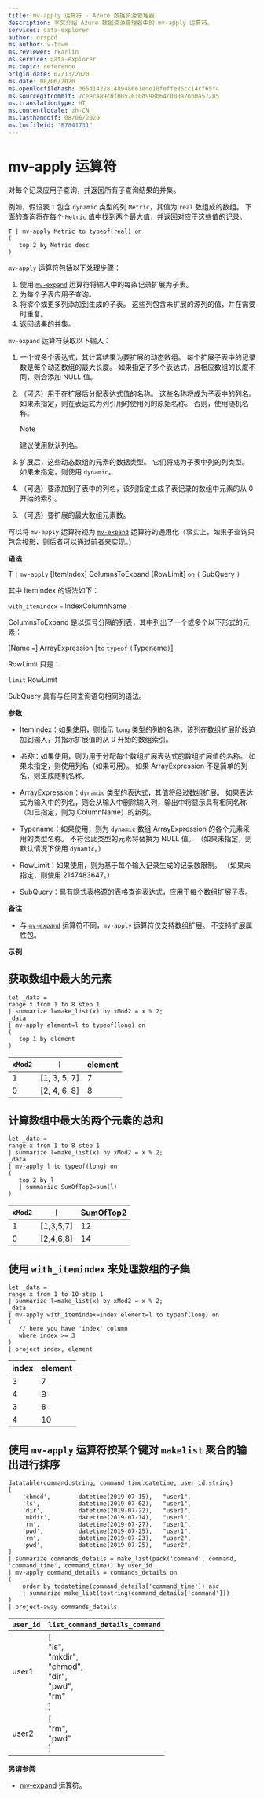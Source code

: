```yaml
---
title: mv-apply 运算符 - Azure 数据资源管理器
description: 本文介绍 Azure 数据资源管理器中的 mv-apply 运算符。
services: data-explorer
author: orspod
ms.author: v-tawe
ms.reviewer: rkarlin
ms.service: data-explorer
ms.topic: reference
origin.date: 02/13/2020
ms.date: 08/06/2020
ms.openlocfilehash: 365d14228148948661ede10feffe36cc14cf65f4
ms.sourcegitcommit: 7ceeca89c0f0057610d998b64c000a2bb0a57285
ms.translationtype: HT
ms.contentlocale: zh-CN
ms.lasthandoff: 08/06/2020
ms.locfileid: "87841731"
---
```

# <a name="mv-apply-operator"></a>mv-apply 运算符

对每个记录应用子查询，并返回所有子查询结果的并集。

例如，假设表 `T` 包含 `dynamic` 类型的列 `Metric`，其值为 `real` 数组成的数组。 下面的查询将在每个 `Metric` 值中找到两个最大值，并返回对应于这些值的记录。

```kusto
T | mv-apply Metric to typeof(real) on 
(
   top 2 by Metric desc
)
```

`mv-apply` 运算符包括以下处理步骤：

1. 使用 [`mv-expand`](./mvexpandoperator.md) 运算符将输入中的每条记录扩展为子表。
1. 为每个子表应用子查询。
1. 将零个或更多列添加到生成的子表。 这些列包含未扩展的源列的值，并在需要时重复。
1. 返回结果的并集。

`mv-expand` 运算符获取以下输入：

1. 一个或多个表达式，其计算结果为要扩展的动态数组。
   每个扩展子表中的记录数是每个动态数组的最大长度。 如果指定了多个表达式，且相应数组的长度不同，则会添加 NULL 值。

1. （可选）用于在扩展后分配表达式值的名称。
   这些名称将成为子表中的列名。
   如果未指定，则在表达式为列引用时使用列的原始名称。 否则，使用随机名称。 

   > [!NOTE]
   > 建议使用默认列名。

1. 扩展后，这些动态数组的元素的数据类型。
   它们将成为子表中列的列类型。
   如果未指定，则使用 `dynamic`。

1. （可选）要添加到子表中的列名，该列指定生成子表记录的数组中元素的从 0 开始的索引。

1. （可选）要扩展的最大数组元素数。

可以将 `mv-apply` 运算符视为 [`mv-expand`](./mvexpandoperator.md) 运算符的通用化（事实上，如果子查询只包含投影，则后者可以通过前者来实现。）

**语法**

T `|` `mv-apply` [ItemIndex] ColumnsToExpand [RowLimit] `on` `(` SubQuery `)`    

其中 ItemIndex 的语法如下：

`with_itemindex` `=` IndexColumnName

ColumnsToExpand 是以逗号分隔的列表，其中列出了一个或多个以下形式的元素：

[Name `=`] ArrayExpression [`to` `typeof` `(`Typename`)`]  

RowLimit 只是：

`limit` RowLimit

SubQuery 具有与任何查询语句相同的语法。

**参数**

* ItemIndex：如果使用，则指示 `long` 类型的列的名称，该列在数组扩展阶段追加到输入，并指示扩展值的从 0 开始的数组索引。

* *名称*：如果使用，则为用于分配每个数组扩展表达式的数组扩展值的名称。
  如果未指定，则使用列名（如果可用）。
  如果 ArrayExpression 不是简单的列名，则生成随机名称。

* ArrayExpression：`dynamic` 类型的表达式，其值将经过数组扩展。
  如果表达式为输入中的列名，则会从输入中删除输入列，输出中将显示具有相同名称（如已指定，则为 ColumnName）的新列。

* Typename：如果使用，则为 `dynamic` 数组 ArrayExpression 的各个元素采用的类型名称。 不符合此类型的元素将替换为 NULL 值。
  （如果未指定，则默认情况下使用 `dynamic`。）

* RowLimit：如果使用，则为基于每个输入记录生成的记录数限制。
  （如果未指定，则使用 2147483647。）

* SubQuery：具有隐式表格源的表格查询表达式，应用于每个数组扩展子表。

**备注**

* 与 [`mv-expand`](./mvexpandoperator.md) 运算符不同，`mv-apply` 运算符仅支持数组扩展。 不支持扩展属性包。

**示例**

## <a name="getting-the-largest-element-from-the-array"></a>获取数组中最大的元素

<!-- csl: https://help.kusto.chinacloudapi.cn/Samples -->
```kusto
let _data =
range x from 1 to 8 step 1
| summarize l=make_list(x) by xMod2 = x % 2;
_data
| mv-apply element=l to typeof(long) on 
(
   top 1 by element
)
```

|`xMod2`|l           |element|
|-----|------------|-------|
|1    |[1, 3, 5, 7]|7      |
|0    |[2, 4, 6, 8]|8      |

## <a name="calculating-the-sum-of-the-largest-two-elements-in-an-array"></a>计算数组中最大的两个元素的总和

<!-- csl: https://help.kusto.chinacloudapi.cn/Samples -->
```kusto
let _data =
range x from 1 to 8 step 1
| summarize l=make_list(x) by xMod2 = x % 2;
_data
| mv-apply l to typeof(long) on
(
   top 2 by l
   | summarize SumOfTop2=sum(l)
)
```

|`xMod2`|l        |SumOfTop2|
|-----|---------|---------|
|1    |[1,3,5,7]|12       |
|0    |[2,4,6,8]|14       |


## <a name="using-with_itemindex-for-working-with-a-subset-of-the-array"></a>使用 `with_itemindex` 来处理数组的子集

<!-- csl: https://help.kusto.chinacloudapi.cn/Samples -->
```kusto
let _data =
range x from 1 to 10 step 1
| summarize l=make_list(x) by xMod2 = x % 2;
_data
| mv-apply with_itemindex=index element=l to typeof(long) on 
(
   // here you have 'index' column
   where index >= 3
)
| project index, element
```

|index|element|
|---|---|
|3|7|
|4|9|
|3|8|
|4|10|

## <a name="using-the-mv-apply-operator-to-sort-the-output-of-makelist-aggregate-by-some-key"></a>使用 `mv-apply` 运算符按某个键对 `makelist` 聚合的输出进行排序

<!-- csl: https://help.kusto.chinacloudapi.cn/Samples -->
```kusto
datatable(command:string, command_time:datetime, user_id:string)
[
    'chmod',        datetime(2019-07-15),   "user1",
    'ls',           datetime(2019-07-02),   "user1",
    'dir',          datetime(2019-07-22),   "user1",
    'mkdir',        datetime(2019-07-14),   "user1",
    'rm',           datetime(2019-07-27),   "user1",
    'pwd',          datetime(2019-07-25),   "user1",
    'rm',           datetime(2019-07-23),   "user2",
    'pwd',          datetime(2019-07-25),   "user2",
]
| summarize commands_details = make_list(pack('command', command, 'command_time', command_time)) by user_id
| mv-apply command_details = commands_details on
(
    order by todatetime(command_details['command_time']) asc
    | summarize make_list(tostring(command_details['command']))
)
| project-away commands_details
```

|`user_id`|`list_command_details_command`|
|---|---|
|user1|[<br>  "ls",<br>  "mkdir",<br>  "chmod",<br>  "dir",<br>  "pwd",<br>  "rm"<br>]|
|user2|[<br>  "rm",<br>  "pwd"<br>]|


**另请参阅**

* [mv-expand](./mvexpandoperator.md) 运算符。
